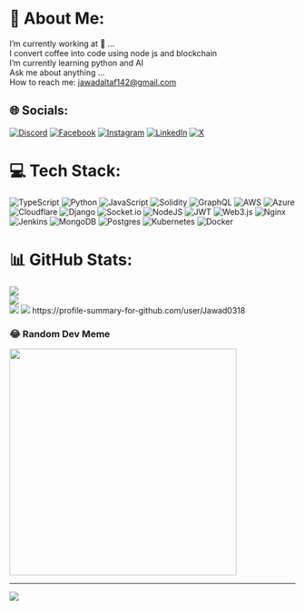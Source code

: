 # 💫 About Me:
I’m currently working at 👀 ...<br>I convert coffee into code using node js and blockchain<br> I’m currently learning python and AI<br>Ask me about anything ...<br>How to reach me: jawadaltaf142@gmail.com


## 🌐 Socials:
[![Discord](https://img.shields.io/badge/Discord-%237289DA.svg?logo=discord&logoColor=white)](https://discord.gg/jawad03721) [![Facebook](https://img.shields.io/badge/Facebook-%231877F2.svg?logo=Facebook&logoColor=white)](https://facebook.com/MuhammadJawwad ) [![Instagram](https://img.shields.io/badge/Instagram-%23E4405F.svg?logo=Instagram&logoColor=white)](https://instagram.com/jawwad1096) [![LinkedIn](https://img.shields.io/badge/LinkedIn-%230077B5.svg?logo=linkedin&logoColor=white)](https://linkedin.com/in/JawadAltaf) [![X](https://img.shields.io/badge/X-black.svg?logo=X&logoColor=white)](https://x.com/@Muhamma20817175) 

# 💻 Tech Stack:
![TypeScript](https://img.shields.io/badge/typescript-%23007ACC.svg?style=for-the-badge&logo=typescript&logoColor=white) ![Python](https://img.shields.io/badge/python-3670A0?style=for-the-badge&logo=python&logoColor=ffdd54) ![JavaScript](https://img.shields.io/badge/javascript-%23323330.svg?style=for-the-badge&logo=javascript&logoColor=%23F7DF1E) ![Solidity](https://img.shields.io/badge/Solidity-%23363636.svg?style=for-the-badge&logo=solidity&logoColor=white) ![GraphQL](https://img.shields.io/badge/-GraphQL-E10098?style=for-the-badge&logo=graphql&logoColor=white) ![AWS](https://img.shields.io/badge/AWS-%23FF9900.svg?style=for-the-badge&logo=amazon-aws&logoColor=white) ![Azure](https://img.shields.io/badge/azure-%230072C6.svg?style=for-the-badge&logo=microsoftazure&logoColor=white) ![Cloudflare](https://img.shields.io/badge/Cloudflare-F38020?style=for-the-badge&logo=Cloudflare&logoColor=white) ![Django](https://img.shields.io/badge/django-%23092E20.svg?style=for-the-badge&logo=django&logoColor=white) ![Socket.io](https://img.shields.io/badge/Socket.io-black?style=for-the-badge&logo=socket.io&badgeColor=010101) ![NodeJS](https://img.shields.io/badge/node.js-6DA55F?style=for-the-badge&logo=node.js&logoColor=white) ![JWT](https://img.shields.io/badge/JWT-black?style=for-the-badge&logo=JSON%20web%20tokens) ![Web3.js](https://img.shields.io/badge/web3.js-F16822?style=for-the-badge&logo=web3.js&logoColor=white) ![Nginx](https://img.shields.io/badge/nginx-%23009639.svg?style=for-the-badge&logo=nginx&logoColor=white) ![Jenkins](https://img.shields.io/badge/jenkins-%232C5263.svg?style=for-the-badge&logo=jenkins&logoColor=white) ![MongoDB](https://img.shields.io/badge/MongoDB-%234ea94b.svg?style=for-the-badge&logo=mongodb&logoColor=white) ![Postgres](https://img.shields.io/badge/postgres-%23316192.svg?style=for-the-badge&logo=postgresql&logoColor=white) ![Kubernetes](https://img.shields.io/badge/kubernetes-%23326ce5.svg?style=for-the-badge&logo=kubernetes&logoColor=white) ![Docker](https://img.shields.io/badge/docker-%230db7ed.svg?style=for-the-badge&logo=docker&logoColor=white)
# 📊 GitHub Stats:
![](https://github-readme-stats.vercel.app/api?username=jawad0318&theme=dark&hide_border=false&include_all_commits=false&count_private=true)<br/>
![](https://github-readme-streak-stats.herokuapp.com/?user=jawad0318&theme=dark&hide_border=false)<br/>
![](https://github-readme-stats.vercel.app/api/top-langs/?username=jawad0318&theme=dark&hide_border=false&include_all_commits=false&count_private=true&layout=compact)
![]([https://github-readme-stats.vercel.app/api/top-langs/?username=jawad0318&theme=dark&hide_border=false&include_all_commits=false&count_private=true&layout=compact](https://profile-summary-for-github.com/user/Jawad0318))
https://profile-summary-for-github.com/user/Jawad0318
### 😂 Random Dev Meme
<img src='https://randommeme-five.vercel.app/' style="height: 400px;"/>

---
[![](https://visitcount.itsvg.in/api?id=jawad0318&icon=0&color=0)](https://visitcount.itsvg.in)

<!-- Proudly created with GPRM ( https://gprm.itsvg.in ) -->
